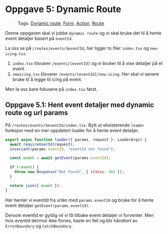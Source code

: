 # Oppgave 5: Dynamic Route

> **Tags**: [Dynamic route](https://remix.run/docs/en/1.14.0/guides/routing#dynamic-segments), [Form](https://remix.run/docs/en/1.14.0/components/form), [Action](https://remix.run/docs/en/1.14.0/route/action), [Route](https://remix.run/docs/en/1.14.0/file-conventions/routes-files)

Denne oppgaven skal vi jobbe `dynamic route` og vi skal bruke det til å hente event detaljer basert på `eventId`.

La oss se på `/routes/events/$eventId`, her ligger to filer `index.tsx` og `new-icing.tsx`.

1. `index.tsx` tilsvarer `/events/[eventId]` og vi bruker til å vise detaljer på et event.
2. `newicing.tsx` tilsvarer `/events/[eventId]/new-icing`. Her skal vi senere bruke til å legge til icing på event.

Men la oss bare fokusere på `index.tsx` først.

## Oppgave 5.1: Hent event detaljer med dynamic route og url params

På `/routes/events/$eventId/index.tsx`. Bytt ut eksisterende `loader` funksjon med en mer oppdatert loader for å hente event detaljer.

```js
export async function loader({ params, request }: LoaderArgs) {
  await requireUserId(request);
  invariant(params.eventId, "eventId not found");

  const event = await getEvent(params.eventId);

  if (!event) {
    throw new Response("Not Found", { status: 404 });
  }

  return json({ event });
}
```

Her henter vi eventId fra urlèn med `params.eventId` og bruke for å hente event detaljer `getEvent(params.eventId)`.

Dersom eventId er gyldig vil vi få tilbake event detaljer vi forventer. Men hvis eventId derimot ikke finnes, kaste en feil og blir håndtert av `ErrorBoundary` og `CatchBoundary`.

<br />
